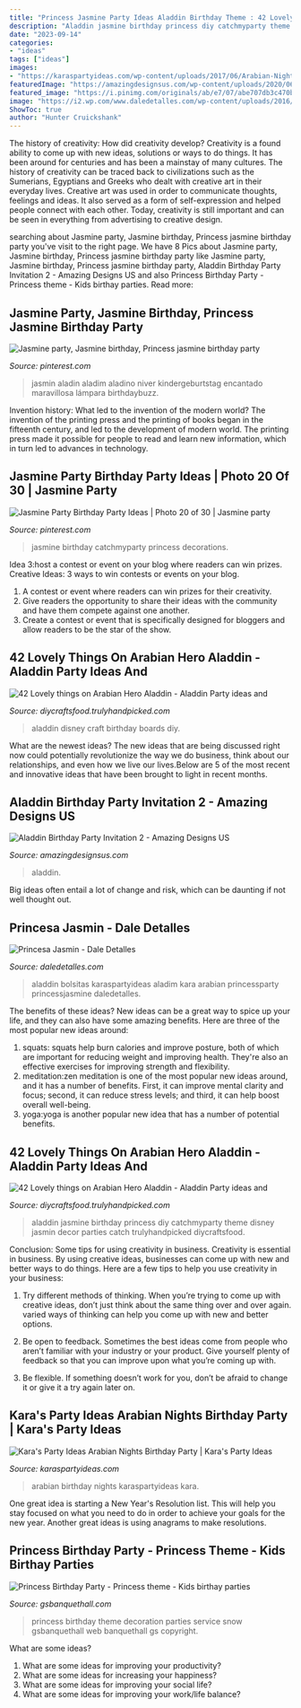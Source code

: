 ```yaml
---
title: "Princess Jasmine Party Ideas Aladdin Birthday Theme : 42 Lovely Things On Arabian Hero Aladdin"
description: "Aladdin jasmine birthday princess diy catchmyparty theme disney jasmin decor parties catch trulyhandpicked diycraftsfood"
date: "2023-09-14"
categories:
- "ideas"
tags: ["ideas"]
images:
- "https://karaspartyideas.com/wp-content/uploads/2017/06/Arabian-Nights-Birthday-Party-via-Karas-Party-Ideas-KarasPartyIdeas.com12.jpg"
featuredImage: "https://amazingdesignsus.com/wp-content/uploads/2020/06/Aladdin-Birthday-Party-Invitation-2-731x1024.jpg"
featured_image: "https://i.pinimg.com/originals/ab/e7/07/abe707db3c470bf549135251d64f923c.jpg"
image: "https://i2.wp.com/www.daledetalles.com/wp-content/uploads/2016/02/22-10.jpg"
ShowToc: true
author: "Hunter Cruickshank"
---
```



The history of creativity: How did creativity develop?
Creativity is a found ability to come up with new ideas, solutions or ways to do things. It has been around for centuries and has been a mainstay of many cultures. The history of creativity can be traced back to civilizations such as the Sumerians, Egyptians and Greeks who dealt with creative art in their everyday lives. Creative art was used in order to communicate thoughts, feelings and ideas. It also served as a form of self-expression and helped people connect with each other. Today, creativity is still important and can be seen in everything from advertising to creative design.

	

		
searching about Jasmine party, Jasmine birthday, Princess jasmine birthday party you've visit to the right page. We have 8 Pics about Jasmine party, Jasmine birthday, Princess jasmine birthday party like Jasmine party, Jasmine birthday, Princess jasmine birthday party, Aladdin Birthday Party Invitation 2 - Amazing Designs US and also Princess Birthday Party - Princess theme - Kids birthay parties. Read more:
		
    
## Jasmine Party, Jasmine Birthday, Princess Jasmine Birthday Party

<img loading=lazy src="https://i.pinimg.com/originals/ab/e7/07/abe707db3c470bf549135251d64f923c.jpg" onerror="this.onerror=null;this.src='https://tse4.mm.bing.net/th?id=OIP.4nG2fJBa8gmyvdwVYBaevgHaFj&amp;pid=15.1';" alt="Jasmine party, Jasmine birthday, Princess jasmine birthday party">

_Source: pinterest.com_

>jasmin aladin aladim aladino niver kindergeburtstag encantado maravillosa lámpara birthdaybuzz. 

	

Invention history: What led to the invention of the modern world?
The invention of the printing press and the printing of books began in the fifteenth century, and led to the development of modern world. The printing press made it possible for people to read and learn new information, which in turn led to advances in technology.

    
## Jasmine Party Birthday Party Ideas | Photo 20 Of 30 | Jasmine Party

<img loading=lazy src="https://i.pinimg.com/originals/e7/70/d3/e770d37d2ed51a5ff5e3c779c2fe4ad7.jpg" onerror="this.onerror=null;this.src='https://tse4.mm.bing.net/th?id=OIP.1OnEfAgEH9xjoxEhBdRagQHaLG&amp;pid=15.1';" alt="Jasmine Party Birthday Party Ideas | Photo 20 of 30 | Jasmine party">

_Source: pinterest.com_

>jasmine birthday catchmyparty princess decorations. 

	

Idea 3:host a contest or event on your blog where readers can win prizes.
Creative Ideas: 3 ways to win contests or events on your blog.
1. A contest or event where readers can win prizes for their creativity.
2. Give readers the opportunity to share their ideas with the community and have them compete against one another.
3. Create a contest or event that is specifically designed for bloggers and allow readers to be the star of the show.

    
## 42 Lovely Things On Arabian Hero Aladdin - Aladdin Party Ideas And

<img loading=lazy src="http://diycraftsfood.trulyhandpicked.com/wp-content/uploads/2016/05/Aladdin-party_hi.jpg" onerror="this.onerror=null;this.src='https://tse2.mm.bing.net/th?id=OIP.O8QHQzxO52FoLJW691f8AwHaNK&amp;pid=15.1';" alt="42 Lovely things on Arabian Hero Aladdin - Aladdin Party ideas and">

_Source: diycraftsfood.trulyhandpicked.com_

>aladdin disney craft birthday boards diy. 

	

What are the newest ideas?
The new ideas that are being discussed right now could potentially revolutionize the way we do business, think about our relationships, and even how we live our lives.Below are 5 of the most recent and innovative ideas that have been brought to light in recent months.

    
## Aladdin Birthday Party Invitation 2 - Amazing Designs US

<img loading=lazy src="https://amazingdesignsus.com/wp-content/uploads/2020/06/Aladdin-Birthday-Party-Invitation-2-731x1024.jpg" onerror="this.onerror=null;this.src='https://tse1.mm.bing.net/th?id=OIP.nj5fySk_SZUIDVfqlp4FbQHaKX&amp;pid=15.1';" alt="Aladdin Birthday Party Invitation 2 - Amazing Designs US">

_Source: amazingdesignsus.com_

>aladdin. 

	

Big ideas often entail a lot of change and risk, which can be daunting if not well thought out.

    
## Princesa Jasmin - Dale Detalles

<img loading=lazy src="https://i2.wp.com/www.daledetalles.com/wp-content/uploads/2016/02/22-10.jpg" onerror="this.onerror=null;this.src='https://tse4.mm.bing.net/th?id=OIP.OuxlBfmHF-JGQIydQ9xXCAHaE8&amp;pid=15.1';" alt="Princesa Jasmin - Dale Detalles">

_Source: daledetalles.com_

>aladdin bolsitas karaspartyideas aladim kara arabian princessparty princessjasmine daledetalles. 

	

The benefits of these ideas?
New ideas can be a great way to spice up your life, and they can also have some amazing benefits. Here are three of the most popular new ideas around: 
1. squats: squats help burn calories and improve posture, both of which are important for reducing weight and improving health. They're also an effective exercises for improving strength and flexibility. 
2. meditation:zen meditation is one of the most popular new ideas around, and it has a number of benefits. First, it can improve mental clarity and focus; second, it can reduce stress levels; and third, it can help boost overall well-being. 
3. yoga:yoga is another popular new idea that has a number of potential benefits.

    
## 42 Lovely Things On Arabian Hero Aladdin - Aladdin Party Ideas And

<img loading=lazy src="http://diycraftsfood.trulyhandpicked.com/wp-content/uploads/2016/05/Aladdin-party_ji.jpg" onerror="this.onerror=null;this.src='https://tse2.mm.bing.net/th?id=OIP.9gCb0wvnL7nZCZuotNfPYgHaJ3&amp;pid=15.1';" alt="42 Lovely things on Arabian Hero Aladdin - Aladdin Party ideas and">

_Source: diycraftsfood.trulyhandpicked.com_

>aladdin jasmine birthday princess diy catchmyparty theme disney jasmin decor parties catch trulyhandpicked diycraftsfood. 

	

Conclusion: Some tips for using creativity in business.
Creativity is essential in business. By using creative ideas, businesses can come up with new and better ways to do things. Here are a few tips to help you use creativity in your business:
1. Try different methods of thinking. When you’re trying to come up with creative ideas, don’t just think about the same thing over and over again. varied ways of thinking can help you come up with new and better options.

2. Be open to feedback. Sometimes the best ideas come from people who aren’t familiar with your industry or your product. Give yourself plenty of feedback so that you can improve upon what you’re coming up with.

3. Be flexible. If something doesn’t work for you, don’t be afraid to change it or give it a try again later on.

    
## Kara&#039;s Party Ideas Arabian Nights Birthday Party | Kara&#039;s Party Ideas

<img loading=lazy src="https://karaspartyideas.com/wp-content/uploads/2017/06/Arabian-Nights-Birthday-Party-via-Karas-Party-Ideas-KarasPartyIdeas.com12.jpg" onerror="this.onerror=null;this.src='https://tse4.mm.bing.net/th?id=OIP.I6uVXgA048SiYFGxmqzhkQHaLI&amp;pid=15.1';" alt="Kara&#039;s Party Ideas Arabian Nights Birthday Party | Kara&#039;s Party Ideas">

_Source: karaspartyideas.com_

>arabian birthday nights karaspartyideas kara. 

	

One great idea is starting a New Year's Resolution list. This will help you stay focused on what you need to do in order to achieve your goals for the new year. Another great ideas is using anagrams to make resolutions.

    
## Princess Birthday Party - Princess Theme - Kids Birthay Parties

<img loading=lazy src="http://gsbanquethall.com/web/wp-content/uploads/2017/02/kdeco12.jpg" onerror="this.onerror=null;this.src='https://tse4.mm.bing.net/th?id=OIP.4kQDgd5ufDmw88issdr4ugHaE8&amp;pid=15.1';" alt="Princess Birthday Party - Princess theme - Kids birthay parties">

_Source: gsbanquethall.com_

>princess birthday theme decoration parties service snow gsbanquethall web banquethall gs copyright. 

	

What are some ideas?
1. What are some ideas for improving your productivity? 
2. What are some ideas for increasing your happiness? 
3. What are some ideas for improving your social life? 
4. What are some ideas for improving your work/life balance?

